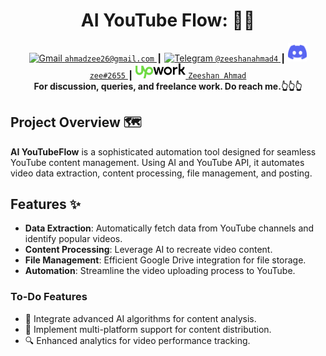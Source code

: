 <h1 align="center">AI YouTube Flow: 🤖🎥</h1>

<div align="center">
  <a href="https://mail.google.com/mail/u/?authuser=ahmadzee26@gmail.com">
    <img alt="Gmail" width="30px" src="https://edent.github.io/SuperTinyIcons/images/svg/gmail.svg" />
    <code>ahmadzee26@gmail.com</code>
  </a>
  <span> ┃ </span>
  
  <a href="https://t.me/zeeshanahmad4">
    <img alt="Telegram" width="30px" src="https://edent.github.io/SuperTinyIcons/images/svg/telegram.svg" />
    <code>@zeeshanahmad4</code>
  </a>
  <span> ┃ </span>
  
  <a href="https://discord.com">
    <img alt="Discord" width="30px" src="https://github.com/Zeeshanahmad4/RealEstateMate-WhatsApp-Group-Management-Bot/blob/main/discord-icon-svgrepo-com.svg" />
    <code>zee#2655</code>
  </a>
  <span> ┃ </span>
  
  <a href="https://www.upwork.com/freelancers/zeeshanahmad291">
    <img alt="Upwork" width="80px" src="https://github.com/Zeeshanahmad4/Zeeshanahmad4/blob/main/upwork.svg" />
    <code>Zeeshan Ahmad</code>
  </a>
  
  <br />
  <strong>For discussion, queries, and freelance work. Do reach me.👆👆👆</strong>
</div>

## Project Overview 🗺️
**AI YouTubeFlow** is a sophisticated automation tool designed for seamless YouTube content management. Using AI and YouTube API, it automates video data extraction, content processing, file management, and posting.

## Features ✨
- **Data Extraction**: Automatically fetch data from YouTube channels and identify popular videos.
- **Content Processing**: Leverage AI to recreate video content.
- **File Management**: Efficient Google Drive integration for file storage.
- **Automation**: Streamline the video uploading process to YouTube.

### To-Do Features
- 🌟 Integrate advanced AI algorithms for content analysis.
- 🚀 Implement multi-platform support for content distribution.
- 🔍 Enhanced analytics for video performance tracking.
